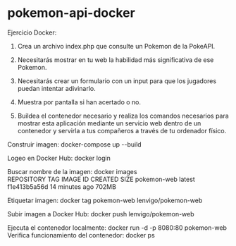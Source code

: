 # pokemon-api-docker

Ejercicio Docker:

1. Crea un archivo index.php que consulte un Pokemon de la PokeAPI.
2. Necesitarás mostrar en tu web la habilidad más significativa de ese Pokemon.
3. Necesitarás crear un formulario con un input para que los jugadores puedan intentar adivinarlo.
4. Muestra por pantalla si han acertado o no.

5. Buildea el contenedor necesario y realiza los comandos necesarios para mostrar esta aplicación mediante un servicio web dentro de un contenedor y servirla a tus compañeros a través de tu ordenador físico.


Construir imagen:   docker-compose up --build

Logeo en Docker Hub: docker login

Buscar nombre de la imagen: docker images  
   REPOSITORY                 TAG       IMAGE ID       CREATED          SIZE
   pokemon-web                latest    f1e413b5a56d   14 minutes ago   702MB

Etiquetar imagen: docker tag pokemon-web lenvigo/pokemon-web

Subir imagen a Docker Hub: docker push lenvigo/pokemon-web



Ejecuta el contenedor localmente: docker run -d -p 8080:80 pokemon-web
Verifica funcionamiento del contenedor: docker ps

